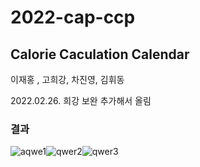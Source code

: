 # 2022-cap-ccp

## Calorie Caculation Calendar


이재홍 , 고희강, 차진영, 김휘동


2022.02.26.  희강 보완 추가해서 올림


### 결과
![aqwe1](https://github.com/jaehong9809/2022-cap-ccp/assets/83408593/7413be43-399f-4dfc-90cb-714d8b7c395f)![qwer2](https://github.com/jaehong9809/2022-cap-ccp/assets/83408593/4526e1ba-e0e9-4ce6-aff1-8fced4dc352a)![qwer3](https://github.com/jaehong9809/2022-cap-ccp/assets/83408593/4def73e4-3e40-4ce9-a709-8f5b127e7682)


